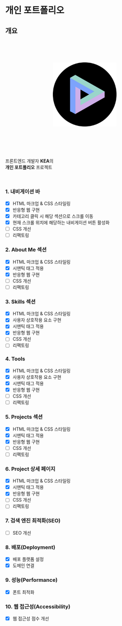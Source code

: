 # 개인 포트폴리오

## 개요

<br>
<br>
<img src="./assets/readme/kea_penrose_resized.png" alt="프로필 이미지" style="display: block; margin-right: auto; margin-left: auto; margin-top: 35px; margin-bottom: 50px; width: 40%;">
<br>
<br>
<p>프론트엔드 개발자 <strong>KEA</strong>의<br><strong>개인 포트폴리오</strong> 프로젝트</p>
<br>

### 1. 내비게이션 바

- [x] HTML 마크업 & CSS 스타일링
- [x] 반응형 웹 구현
- [x] 카테고리 클릭 시 해당 섹션으로 스크롤 이동
- [x] 현재 스크롤 위치에 해당하는 내비게이션 버튼 활성화
- [ ] CSS 개선
- [ ] 리팩토링

### 2. About Me 섹션

- [x] HTML 마크업 & CSS 스타일링
- [x] 시맨틱 태그 적용
- [x] 반응형 웹 구현
- [ ] CSS 개선
- [ ] 리팩토링

### 3. Skills 섹션

- [x] HTML 마크업 & CSS 스타일링
- [x] 사용자 상호작용 요소 구현
- [x] 시맨틱 태그 적용
- [x] 반응형 웹 구현
- [ ] CSS 개선
- [ ] 리팩토링

### 4. Tools

- [x] HTML 마크업 & CSS 스타일링
- [x] 사용자 상호작용 요소 구현
- [x] 시맨틱 태그 적용
- [x] 반응형 웹 구현
- [ ] CSS 개선
- [ ] 리팩토링

### 5. Projects 섹션

- [x] HTML 마크업 & CSS 스타일링
- [x] 시맨틱 태그 적용
- [x] 반응형 웹 구현
- [ ] CSS 개선
- [ ] 리팩토링

### 6. Project 상세 페이지

- [x] HTML 마크업 & CSS 스타일링
- [x] 시맨틱 태그 적용
- [x] 반응형 웹 구현
- [ ] CSS 개선
- [ ] 리팩토링

### 7. 검색 엔진 최적화(SEO)

- [ ] SEO 개선

### 8. 배포(Deployment)

- [x] 배포 플랫폼 설정
- [x] 도메인 연결

### 9. 성능(Performance)

- [x] 폰트 최적화

### 10. 웹 접근성(Accessibility)

- [x] 웹 접근성 점수 개선
